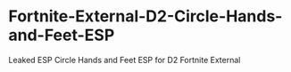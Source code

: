 # Fortnite-External-D2-Circle-Hands-and-Feet-ESP
Leaked ESP Circle Hands and Feet ESP for D2 Fortnite External
